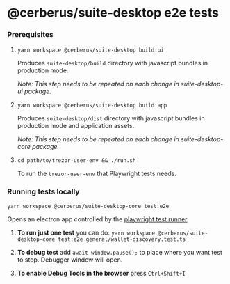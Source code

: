 # @cerberus/suite-desktop e2e tests

### Prerequisites

1. `yarn workspace @cerberus/suite-desktop build:ui`

    Produces `suite-desktop/build` directory with javascript bundles in production mode.

    _Note: This step needs to be repeated on each change in suite-desktop-ui package._

2. `yarn workspace @cerberus/suite-desktop build:app`

    Produces `suite-desktop/dist` directory with javascript bundles in production mode and application assets.

    _Note: This step needs to be repeated on each change in suite-desktop-core package._

3. `cd path/to/trezor-user-env && ./run.sh`

    To run the `trezor-user-env` that Playwright tests needs.

### Running tests locally

`yarn workspace @cerberus/suite-desktop-core test:e2e`

Opens an electron app controlled by the [playwright test runner](https://playwright.dev/)

1. **To run just one test** you can do: `yarn workspace @cerberus/suite-desktop-core test:e2e general/wallet-discovery.test.ts`

2. **To debug test** add `await window.pause();` to place where you want test to stop. Debugger window will open.

3. **To enable Debug Tools in the browser** press `Ctrl+Shift+I`
